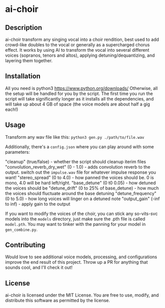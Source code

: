 # ai-choir

## Description

ai-choir transform any singing vocal into a choir rendition, best used to add crowd-like doubles to the vocal or generally as a supercharged chorus effect. It works by using AI to transform the vocal into several different voices (sopranos, tenors and altos), applying detuning/dequantizing, and layering them together.

## Installation

All you need is python3 https://www.python.org/downloads/
Otherwise, all the setup will be handled for you by the script. The first time you run the script will take significantly longer as it installs all the dependencies, and will take up about 4 GB of space (the voice models are about half a gig each!)

## Usage

Transform any wav file like this: `python3 gen.py ./path/to/file.wav`

Additionally, there's a `config.json` where you can play around with some parameters:

"cleanup" (true/false) - whether the script should cleanup iterim files 
"convolution_reverb_dry_wet" (0 - 1.0) - adds convolution reverb to the output. switch out the `impulse.wav` file for whatever impulse response you want!
"stereo_spread" (0 to 4.0) - how panned the voices should be. 0 is mono, 4.0 will be hard left/right.
"base_detune" (0 t0 0.05) - how detuned the voices should be
"detune_drift" (0 to 25% of base_detune) - how much the voices should fluctuate around the base detuning
"detune_frequency" (0 to 5.0) - how long voices will linger on a detuned note
"output_gain" (-inf to inf) - apply gain to the output

If you want to modify the voices of the choir, you can stick any so-vits-svc models into the `models` directory, just make sure the .pth file is called `model.pth`. You may want to tinker with the panning for your model in `gen_combine.py`.

## Contributing

Would love to see additional voice models, processing, and configurations improve the end result of this project. Throw up a PR for anything that sounds cool, and I'll check it out!

## License

ai-choir is licensed under the MIT License. You are free to use, modify, and distribute this software as permitted by the license.


